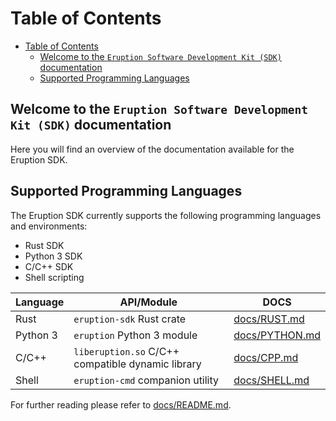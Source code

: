 # Table of Contents

- [Table of Contents](#table-of-contents)
  - [Welcome to the `Eruption Software Development Kit (SDK)` documentation](#welcome-to-the-eruption-software-development-kit-sdk-documentation)
  - [Supported Programming Languages](#supported-programming-languages)

## Welcome to the `Eruption Software Development Kit (SDK)` documentation

Here you will find an overview of the documentation available for the Eruption SDK.

## Supported Programming Languages

The Eruption SDK currently supports the following programming languages and environments:

* Rust SDK
* Python 3 SDK
* C/C++ SDK
* Shell scripting

| Language | API/Module                                           | DOCS                             |
| ---------| ---------------------------------------------------- | -------------------------------- |
| Rust     | `eruption-sdk` Rust crate                            | [docs/RUST.md](docs/RUST.md)     |
| Python 3 | `eruption` Python 3 module                           | [docs/PYTHON.md](docs/PYTHON.md) |
| C/C++    | `liberuption.so` C/C++ compatible dynamic library    | [docs/CPP.md](docs/CXX.md)       |
| Shell    | `eruption-cmd` companion utility                     | [docs/SHELL.md](docs/SHELL.md)   |

For further reading please refer to [docs/README.md](docs/README.md).

